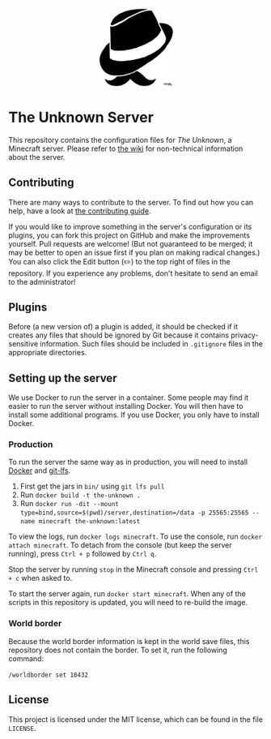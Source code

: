 <p align="center"><img src="media/logo.jpg" alt="Logo" width="150px"></p>

# The Unknown Server

This repository contains the configuration files for *The Unknown*, a Minecraft server. Please refer to [the wiki](https://github.com/The-Unknown-Minecraft/The-Unknown-Server/wiki) for non-technical information about the server.

## Contributing

There are many ways to contribute to the server. To find out how you can help, have a look at [the contributing guide](https://github.com/The-Unknown-Minecraft/The-Unknown-Server/wiki/Contributing).

If you would like to improve something in the server's configuration or its plugins, you can fork this project on GitHub and make the improvements yourself. Pull requests are welcome! (But not guaranteed to be merged; it may be better to open an issue first if you plan on making radical changes.) You can also click the Edit button (:pencil2:) to the top right of files in the repository. If you experience any problems, don't hesitate to send an email to the administrator!

## Plugins

Before (a new version of) a plugin is added, it should be checked if it creates any files that should be ignored by Git because it contains privacy-sensitive information. Such files should be included in `.gitignore` files in the appropriate directories.

## Setting up the server

We use Docker to run the server in a container. Some people may find it easier to run the server without installing Docker. You will then have to install some additional programs. If you use Docker, you only have to install Docker.

### Production

To run the server the same way as in production, you will need to install [Docker](https://www.docker.com) and [git-lfs](https://git-lfs.github.com/).

1. First get the jars in `bin/` using `git lfs pull`
1. Run `docker build -t the-unknown .`
1. Run `docker run -dit --mount type=bind,source=$(pwd)/server,destination=/data -p 25565:25565 --name minecraft the-unknown:latest`

To view the logs, run `docker logs minecraft`. To use the console, run `docker attach minecraft`. To detach from the console (but keep the server running), press `Ctrl + p` followed by `Ctrl q`.

Stop the server by running `stop` in the Minecraft console and pressing `Ctrl + c` when asked to.

To start the server again, run `docker start minecraft`. When any of the scripts in this repository is updated, you will need to re-build the image.

### World border

Because the world border information is kept in the world save files, this repository does not contain the border. To set it, run the following command:

`/worldborder set 18432`

## License

This project is licensed under the MIT license, which can be found in the file `LICENSE`.
